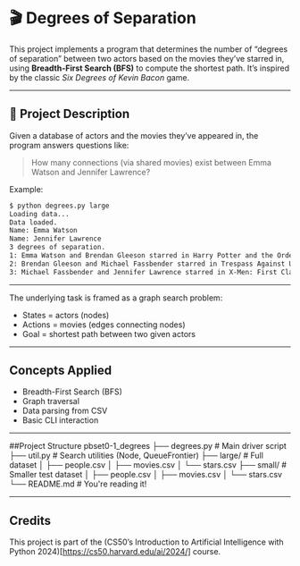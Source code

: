 # 🎬 Degrees of Separation

This project implements a program that determines the number of “degrees of separation” between two actors based on the movies they’ve starred in, using **Breadth-First Search (BFS)** to compute the shortest path. It’s inspired by the classic _Six Degrees of Kevin Bacon_ game.

---

## 📌 Project Description

Given a database of actors and the movies they’ve appeared in, the program answers questions like:

> How many connections (via shared movies) exist between Emma Watson and Jennifer Lawrence?

Example:

```bash
$ python degrees.py large
Loading data...
Data loaded.
Name: Emma Watson
Name: Jennifer Lawrence
3 degrees of separation.
1: Emma Watson and Brendan Gleeson starred in Harry Potter and the Order of the Phoenix
2: Brendan Gleeson and Michael Fassbender starred in Trespass Against Us
3: Michael Fassbender and Jennifer Lawrence starred in X-Men: First Class
```
---
The underlying task is framed as a graph search problem:
* States = actors (nodes)
* Actions = movies (edges connecting nodes)
* Goal = shortest path between two given actors

---
## Concepts Applied
* Breadth-First Search (BFS)
* Graph traversal
* Data parsing from CSV
* Basic CLI interaction

---
##Project Structure
pbset0-1_degrees
├── degrees.py           # Main driver script
├── util.py              # Search utilities (Node, QueueFrontier)
├── large/               # Full dataset
│   ├── people.csv
│   ├── movies.csv
│   └── stars.csv
├── small/               # Smaller test dataset
│   ├── people.csv
│   ├── movies.csv
│   └── stars.csv
└── README.md            # You're reading it!

---
## Credits
This project is part of the (CS50’s Introduction to Artificial Intelligence with Python 2024)[https://cs50.harvard.edu/ai/2024/] course.
